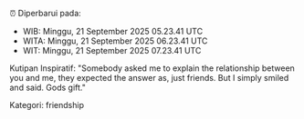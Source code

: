 ⏰ Diperbarui pada:
- WIB: Minggu, 21 September 2025 05.23.41 UTC
- WITA: Minggu, 21 September 2025 06.23.41 UTC
- WIT: Minggu, 21 September 2025 07.23.41 UTC

Kutipan Inspiratif:
"Somebody asked me to explain the relationship between you and me, they expected the answer as, just friends. But I simply smiled and said. Gods gift."


Kategori: friendship

